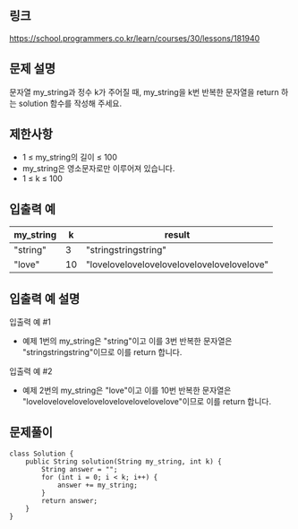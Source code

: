## 링크
https://school.programmers.co.kr/learn/courses/30/lessons/181940

## 문제 설명
문자열 my_string과 정수 k가 주어질 때, my_string을 k번 반복한 문자열을 return 하는 solution 함수를 작성해 주세요.

## 제한사항
- 1 ≤ my_string의 길이 ≤ 100
- my_string은 영소문자로만 이루어져 있습니다.
- 1 ≤ k ≤ 100

## 입출력 예
| my_string | 	k	  | result                                     |
|-----------|------|--------------------------------------------|
| "string"  | 	3	  | "stringstringstring"                       |
| "love"    | 	10	 | "lovelovelovelovelovelovelovelovelovelove" |

## 입출력 예 설명
입출력 예 #1
- 예제 1번의 my_string은 "string"이고 이를 3번 반복한 문자열은 "stringstringstring"이므로 이를 return 합니다.

입출력 예 #2
- 예제 2번의 my_string은 "love"이고 이를 10번 반복한 문자열은 "lovelovelovelovelovelovelovelovelovelove"이므로 이를 return 합니다.

## 문제풀이
```text
class Solution {
    public String solution(String my_string, int k) {
        String answer = "";
        for (int i = 0; i < k; i++) {
            answer += my_string;
        }
        return answer;
    }
}
```